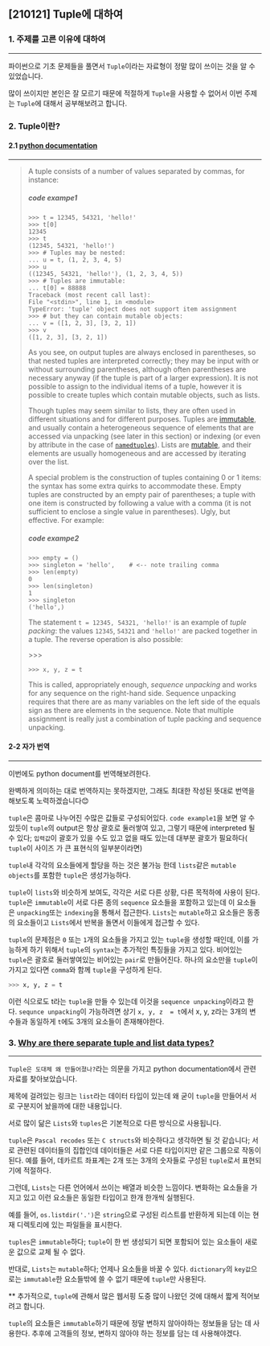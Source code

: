 ## [210121] Tuple에 대하여

### 1. 주제를 고른 이유에 대하여

---

파이썬으로 기초 문제들을 풀면서 `Tuple`이라는 자료형이 정말 많이 쓰이는 것을 알 수 있었습니다.

많이 쓰이지만 본인은 잘 모르기 때문에 적절하게 `Tuple`을 사용할 수 없어서 이번 주제는 `Tuple`에 대해서 공부해보려고 합니다.



### 2. Tuple이란?

#### 2.1 [python documentation](https://docs.python.org/3/tutorial/datastructures.html)

---

> A tuple consists of a number of values separated by commas, for instance:
>
> ##### code exampe1
>
> ```
> >>> t = 12345, 54321, 'hello!'
> >>> t[0]
> 12345
> >>> t
> (12345, 54321, 'hello!')
> >>> # Tuples may be nested:
> ... u = t, (1, 2, 3, 4, 5)
> >>> u
> ((12345, 54321, 'hello!'), (1, 2, 3, 4, 5))
> >>> # Tuples are immutable:
> ... t[0] = 88888
> Traceback (most recent call last):
> File "<stdin>", line 1, in <module>
> TypeError: 'tuple' object does not support item assignment
> >>> # but they can contain mutable objects:
> ... v = ([1, 2, 3], [3, 2, 1])
> >>> v
> ([1, 2, 3], [3, 2, 1])
> ```
>
> As you see, on output tuples are always enclosed in parentheses, so that nested tuples are interpreted correctly; they may be input with or without surrounding parentheses, although often parentheses are necessary anyway (if the tuple is part of a larger expression). It is not possible to assign to the individual items of a tuple, however it is possible to create tuples which contain mutable objects, such as lists.
>
> Though tuples may seem similar to lists, they are often used in different situations and for different purposes. Tuples are [immutable](https://docs.python.org/3/glossary.html#term-immutable), and usually contain a heterogeneous sequence of elements that are accessed via unpacking (see later in this section) or indexing (or even by attribute in the case of [`namedtuples`](https://docs.python.org/3/library/collections.html#collections.namedtuple)). Lists are [mutable](https://docs.python.org/3/glossary.html#term-mutable), and their elements are usually homogeneous and are accessed by iterating over the list.
>
> A special problem is the construction of tuples containing 0 or 1 items: the syntax has some extra quirks to accommodate these. Empty tuples are constructed by an empty pair of parentheses; a tuple with one item is constructed by following a value with a comma (it is not sufficient to enclose a single value in parentheses). Ugly, but effective. For example:
>
> ##### code exampe2
>
> ```
> >>> empty = ()
> >>> singleton = 'hello',    # <-- note trailing comma
> >>> len(empty)
> 0
> >>> len(singleton)
> 1
> >>> singleton
> ('hello',)
> ```
>
> The statement `t = 12345, 54321, 'hello!'` is an example of *tuple packing*: the values `12345`, `54321` and `'hello!'` are packed together in a tuple. The reverse operation is also possible:
>
> \>>>
>
> ```
> >>> x, y, z = t
> ```
>
> This is called, appropriately enough, *sequence unpacking* and works for any sequence on the right-hand side. Sequence unpacking requires that there are as many variables on the left side of the equals sign as there are elements in the sequence. Note that multiple assignment is really just a combination of tuple packing and sequence unpacking.



#### 2-2 자가 번역

---

이번에도 python document를 번역해보려한다.

완벽하게 의미하는 대로 번역하지는 못하겠지만, 그래도 최대한 작성된 뜻대로 번역을 해보도록 노력하겠습니다😊



`tuple`은 콤마로 나누어진 수많은 값들로 구성되어있다. `code example1`을 보면 알 수 있듯이  `tuple`의 output은 항상 괄호로 둘러쌓여 있고, 그렇기 때문에 interpreted 될 수 있다; `입력값`이 괄호가 있을 수도 있고 없을 때도 있는데 대부분 괄호가 필요하다( `tuple`이 사이즈 가 큰 표현식의 일부분이라면)

`tuple`내 각각의 요소들에게 할당을 하는 것은 불가능 한데 `lists`같은 `mutable objects`를 포함한 `tuple`은 생성가능하다.

`tuple`이 `lists`와 비슷하게 보여도, 각각은 서로 다른 상황, 다른 목적하에 사용이 된다. `tuple`은 `immutable`이  서로 다른 종의 `sequence` 요소들을 포함하고 있는데 이 요소들은  `unpacking`또는 `indexing`을 통해서 접근한다. `Lists`는 `mutable`하고 요소들은 동종의 요소들이고 `Lists`에서 반복을 돌면서 이들에게 접근할 수 있다.

`tuple`의 문제점은 `0` 또는 `1`개의 요소들을 가지고 있는 `tuple`을 생성할 때인데, 이를 가능하게 하기 위해서 `tuple`의 `syntax`는 추가적인 특징들을 가지고 있다. 비어있는 `tuple`은 괄호로 둘러쌓여있는 비어있는 `pair`로 만들어진다. 하나의 요소만을 `tuple`이 가지고 있다면 `comma`와 함께 `tuple`을 구성하게 된다. 

```python
>>> x, y, z = t
```

이런 식으로도 t라는 `tuple`을 만들 수 있는데 이것을 `sequence unpacking`이라고 한다.  `sequnce unpacking`이 가능하려면 상기 `x, y, z  = t`에서 x, y, z라는 3개의 변수들과 동일하게 `t`에도 3개의 요소들이 존재해야한다.



### 3. [Why are there separate tuple and list data types?](https://docs.python.org/3/faq/design.html#id19)

---

`Tuple은 도대체 왜 만들어졌나?`라는 의문을 가지고 python documentation에서 관련 자료를 찾아보았습니다.

제목에 걸려있는 링크는 `list`라는 데이터 타입이 있는데 왜 굳이 `tuple`을 만들어서 서로 구분지어 놨을까에 대한 내용입니다.



서로 많이 닮은 `Lists`와 `tuples`은 기본적으로 다른 방식으로 사용됩니다.

`tuple`은 `Pascal recodes` 또는 `C structs`와 비슷하다고 생각하면 될 것 같습니다; 서로 관련된 데이터들의 집합인데 데이터들은 서로 다른 타입이지만 같은 그룹으로 작동이 된다. 예를 들어, 데카르트 좌표계는 2개 또는 3개의 숫자들로 구성된 `tuple`로서 표현되기에 적절하다.

그런데, `Lists`는 다른 언어에서 쓰이는 배열과 비슷한 느낌이다. 변화하는 요소들을 가지고 있고 이런 요소들은 동일한 타입이고 한개 한개씩 실행된다. 

예를 들어, `os.listdir('.')`은 `string`으로 구성된 리스트를 반환하게 되는데 이는 현재 디렉토리에 있는 파일들을 표시한다. 

`tuples`은 `immutable`하다; `tuple`이 한 번 생성되기 되면 포함되어 있는 요소들이 새로운 값으로 교체 될 수 없다.

반대로, `Lists`는 `mutable`하다; 언제나 요소들을 바꿀 수 있다. `dictionary`의 `key값`으로는 `immutable`한 요소들밖에 쓸 수 없기 때문에 `tuple`만 사용된다.



** 추가적으로, `tuple`에 관해서 많은 웹서핑 도중 많이 나왔던 것에 대해서 짧게 적어보려고 합니다.

`tuple`의 요소들은 `immutable`하기 때문에 정말 변하지 않아야하는 정보들을 담는 데 사용한다. 추후에 고객들의 정보, 변하지 않아야 하는 정보를 담는 데 사용해야겠다.



